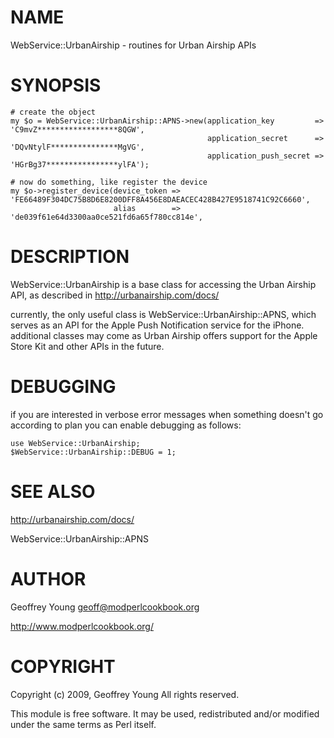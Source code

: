 # NAME 

WebService::UrbanAirship - routines for Urban Airship APIs

# SYNOPSIS

    # create the object
    my $o = WebService::UrbanAirship::APNS->new(application_key         => 'C9mvZ******************8QGW',
                                                application_secret      => 'DQvNtylF***************MgVG',
                                                application_push_secret => 'HGrBg37****************ylFA');

    # now do something, like register the device
    my $o->register_device(device_token => 'FE66489F304DC75B8D6E8200DFF8A456E8DAEACEC428B427E9518741C92C6660',
                           alias        => 'de039f61e64d3300aa0ce521fd6a65f780cc814e',

# DESCRIPTION

WebService::UrbanAirship is a base class for accessing the
Urban Airship API, as described in http://urbanairship.com/docs/

currently, the only useful class is WebService::UrbanAirship::APNS,
which serves as an API for the Apple Push Notification service
for the iPhone.  additional classes may come as Urban Airship
offers support for the Apple Store Kit and other APIs in the future.

# DEBUGGING

if you are interested in verbose error messages when something 
doesn't go according to plan you can enable debugging as follows:

    use WebService::UrbanAirship;
    $WebService::UrbanAirship::DEBUG = 1;

# SEE ALSO

http://urbanairship.com/docs/

WebService::UrbanAirship::APNS

# AUTHOR

Geoffrey Young <geoff@modperlcookbook.org>

http://www.modperlcookbook.org/

# COPYRIGHT

Copyright (c) 2009, Geoffrey Young
All rights reserved.

This module is free software.  It may be used, redistributed
and/or modified under the same terms as Perl itself.
